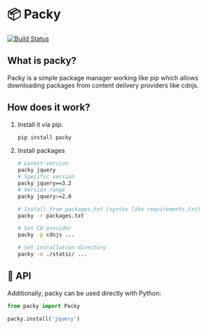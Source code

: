 # 📦 Packy

[![Build Status](https://travis-ci.org/codetent/packy.svg?branch=master)](https://travis-ci.org/codetent/packy)

## What is packy?
Packy is a simple package manager working like pip which allows downloading packages from content delivery providers like cdnjs.

## How does it work?

1. Install it via pip:

    ```bash
    pip install packy
    ```

2. Install packages

    ```bash
    # Latest version
    packy jquery
    # Specific version
    packy jquery==3.2
    # Version range
    packy jquery>=2.0

    # Install from packages.txt (syntax like requirements.txt)
    packy -r packages.txt

    # Set CD provider
    packy -p cdnjs ...
    
    # Set installation directory
    packy -o ./static/ ...
    ```

## 🔧 API
Additionally, packy can be used directly with Python:

```python
from packy import Packy

packy.install('jquery')
```
